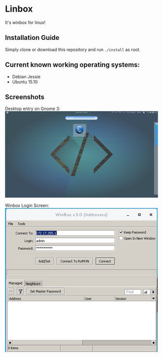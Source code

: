 # Linbox
It's winbox for linux!

## Installation Guide
Simply clone or download this repository and run `./install` as root.

## Current known working operating systems:
- Debian Jessie
- Ubuntu 15.10

## Screenshots
Desktop entry on Gnome 3:
![Desktop Entry Gnome 3](/img/DesktopEntryGnome3.png?raw=true "Desktop Entry Gnome 3")

Winbox Login Screen:
![Winbox Login Screen](/img/WinboxLogin.png?raw=true "Winbox Login Screen")
